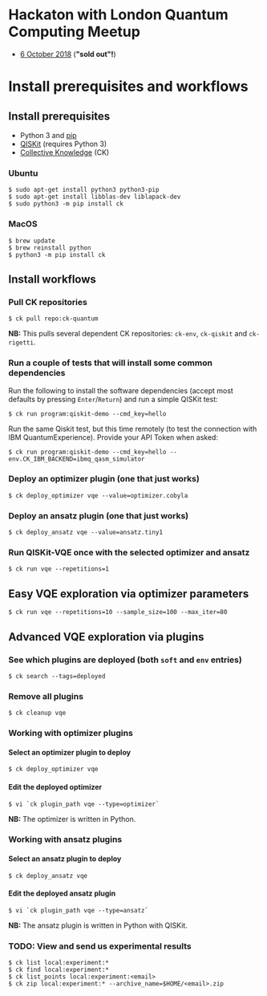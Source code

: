 # Hackaton with London Quantum Computing Meetup

* [6 October 2018](https://www.meetup.com/London-Quantum-Computing-Meetup/events/254156028/) (**"sold out"!**)

# Install prerequisites and workflows

## Install prerequisites
- Python 3 and [pip](https://pypi.org/project/pip/)
- [QISKit](https://qiskit.org/) (requires Python 3)
- [Collective Knowledge](https://cknowledge.org) (CK)

### Ubuntu
```
$ sudo apt-get install python3 python3-pip
$ sudo apt-get install libblas-dev liblapack-dev
$ sudo python3 -m pip install ck
```

### MacOS
```
$ brew update
$ brew reinstall python
$ python3 -m pip install ck
```

## Install workflows

### Pull CK repositories

```
$ ck pull repo:ck-quantum
```
**NB:** This pulls several dependent CK repositories: `ck-env`, `ck-qiskit` and `ck-rigetti`.

### Run a couple of tests that will install some common dependencies

Run the following to install the software dependencies (accept most defaults by pressing `Enter`/`Return`) and run a simple QISKit test:
```
$ ck run program:qiskit-demo --cmd_key=hello
```

Run the same Qiskit test, but this time remotely (to test the connection with IBM QuantumExperience). Provide your API Token when asked:
```
$ ck run program:qiskit-demo --cmd_key=hello --env.CK_IBM_BACKEND=ibmq_qasm_simulator
```


### Deploy an optimizer plugin (one that just works)
```
$ ck deploy_optimizer vqe --value=optimizer.cobyla
```

### Deploy an ansatz plugin (one that just works)
```
$ ck deploy_ansatz vqe --value=ansatz.tiny1
```

### Run QISKit-VQE once with the selected optimizer and ansatz
```
$ ck run vqe --repetitions=1
```

## Easy VQE exploration via optimizer parameters
```
$ ck run vqe --repetitions=10 --sample_size=100 --max_iter=80
```

## Advanced VQE exploration via plugins

### See which plugins are deployed (both `soft` and `env` entries)
```
$ ck search --tags=deployed
```

### Remove all plugins
```
$ ck cleanup vqe
```

### Working with optimizer plugins

#### Select an optimizer plugin to deploy
```
$ ck deploy_optimizer vqe
```

#### Edit the deployed optimizer
```
$ vi `ck plugin_path vqe --type=optimizer`
```
**NB:** The optimizer is written in Python.

### Working with ansatz plugins

#### Select an ansatz plugin to deploy
```
$ ck deploy_ansatz vqe
```

#### Edit the deployed ansatz plugin
```
$ vi `ck plugin_path vqe --type=ansatz`
```
**NB:** The ansatz plugin is written in Python with QISKit.

### TODO: View and send us experimental results
```
$ ck list local:experiment:*
$ ck find local:experiment:*
$ ck list_points local:experiment:<email>
$ ck zip local:experiment:* --archive_name=$HOME/<email>.zip
```
